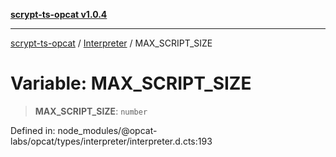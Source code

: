 [**scrypt-ts-opcat v1.0.4**](../../../README.md)

***

[scrypt-ts-opcat](../../../README.md) / [Interpreter](../README.md) / MAX\_SCRIPT\_SIZE

# Variable: MAX\_SCRIPT\_SIZE

> **MAX\_SCRIPT\_SIZE**: `number`

Defined in: node\_modules/@opcat-labs/opcat/types/interpreter/interpreter.d.cts:193
